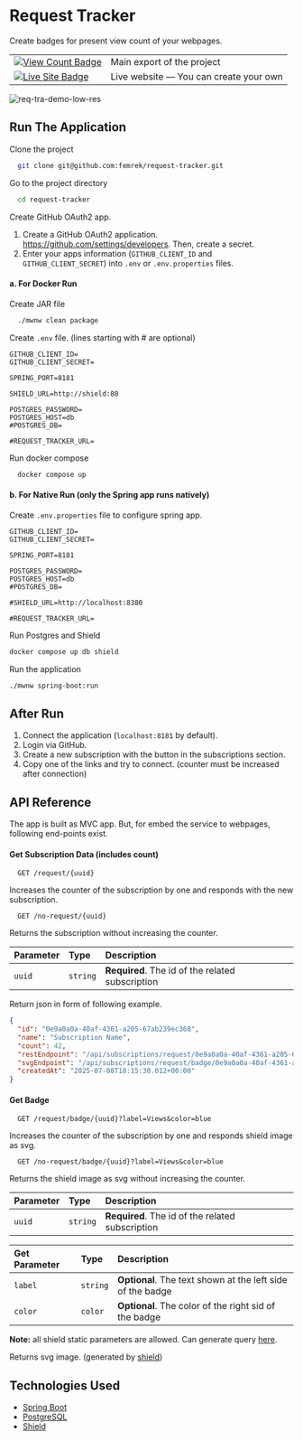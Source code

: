 # Request Tracker

Create badges for present view count of your webpages.

<table>
  <tr>
    <td>
      <a href="https://github.com/femrek/request-tracker">
        <img src="https://request-tracker.femrek.me/api/subscriptions/request/badge/36aadabd-2fab-49fc-bc63-59a4ff5ec354?label=View%20Count" alt="View Count Badge" />
      </a>
    </td>
    <td>Main export of the project</td>
  </tr>
  <tr>
    <td>
      <a href="https://request-tracker.femrek.me/">
        <img src="https://img.shields.io/badge/dynamic/json?url=https%3A%2F%2Frequest-tracker.femrek.me%2Factuator%2Fhealth&query=%24.status&label=Live%20Site&color=DarkGreen" alt="Live Site Badge" />
      </a>
    </td>
    <td>Live website — You can create your own</td>
  </tr>
</table>

![req-tra-demo-low-res](https://github.com/user-attachments/assets/22f71ba5-ccdc-4486-9da7-3f50c72f1813)

## Run The Application

Clone the project

```bash
  git clone git@github.com:femrek/request-tracker.git
```

Go to the project directory

```bash
  cd request-tracker
```

Create GitHub OAuth2 app.

1. Create a GitHub OAuth2 application. https://github.com/settings/developers. Then, create a secret.
2. Enter your apps information (`GITHUB_CLIENT_ID` and `GITHUB_CLIENT_SECRET`) into `.env` or `.env.properties` files.

#### a. For Docker Run

Create JAR file

```bash
  ./mwnw clean package
```

Create `.env` file. (lines starting with # are optional)

```env
GITHUB_CLIENT_ID=
GITHUB_CLIENT_SECRET=

SPRING_PORT=8181

SHIELD_URL=http://shield:80

POSTGRES_PASSWORD=
POSTGRES_HOST=db
#POSTGRES_DB=

#REQUEST_TRACKER_URL=
```

Run docker compose

```bash
  docker compose up
```

#### b. For Native Run (only the Spring app runs natively)

Create `.env.properties` file to configure spring app.

```env
GITHUB_CLIENT_ID=
GITHUB_CLIENT_SECRET=

SPRING_PORT=8181

POSTGRES_PASSWORD=
POSTGRES_HOST=db
#POSTGRES_DB=

#SHIELD_URL=http://localhost:8380

#REQUEST_TRACKER_URL=
```

Run Postgres and Shield

```bash
docker compose up db shield
```

Run the application

```bash
./mwnw spring-boot:run
```

## After Run

1. Connect the application (`localhost:8181` by default).
2. Login via GitHub.
3. Create a new subscription with the button in the subscriptions section.
4. Copy one of the links and try to connect. (counter must be increased after connection)

## API Reference

The app is built as MVC app. But, for embed the service to webpages, following end-points exist.

#### Get Subscription Data (includes count)

```http
  GET /request/{uuid}
```

Increases the counter of the subscription by one and responds with the new subscription.

```http
  GET /no-request/{uuid}
```

Returns the subscription without increasing the counter.

| Parameter | Type     | Description                                      |
|:----------|:---------|:-------------------------------------------------|
| `uuid`    | `string` | **Required**. The id of the related subscription |

Return json in form of following example.

```json
{
  "id": "0e9a0a0a-40af-4361-a205-67ab239ec368",
  "name": "Subscription Name",
  "count": 42,
  "restEndpoint": "/api/subscriptions/request/0e9a0a0a-40af-4361-a205-67ab239ec368",
  "svgEndpoint": "/api/subscriptions/request/badge/0e9a0a0a-40af-4361-a205-67ab239ec368",
  "createdAt": "2025-07-08T18:15:30.012+00:00"
}
```

#### Get Badge

```http
  GET /request/badge/{uuid}?label=Views&color=blue
```

Increases the counter of the subscription by one and responds shield image as svg.

```http
  GET /no-request/badge/{uuid}?label=Views&color=blue
```

Returns the shield image as svg without increasing the counter.

| Parameter | Type     | Description                                      |
|:----------|:---------|:-------------------------------------------------|
| `uuid`    | `string` | **Required**. The id of the related subscription |

| Get Parameter | Type     | Description                                                |
|:--------------|:---------|:-----------------------------------------------------------|
| `label`       | `string` | **Optional**. The text shown at the left side of the badge |
| `color`       | `color`  | **Optional**. The color of the right sid of the badge      |

**Note:** all shield static parameters are allowed. Can generate query [here](https://shields.io/badges/static-badge).

Returns svg image. (generated by [shield](https://github.com/badges/shields))

## Technologies Used

- [Spring Boot](https://spring.io/projects/spring-boot)
- [PostgreSQL](https://www.postgresql.org/)
- [Shield](https://github.com/badges/shields)
